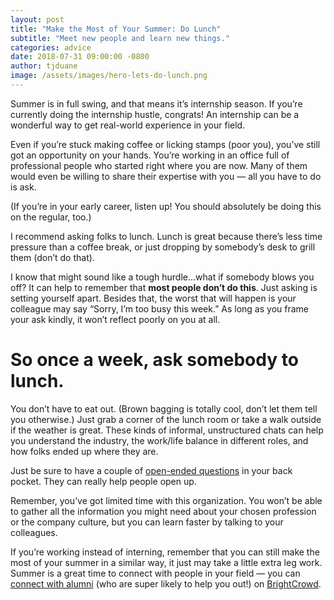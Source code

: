 ```yaml
---
layout: post
title: "Make the Most of Your Summer: Do Lunch"
subtitle: "Meet new people and learn new things."
categories: advice
date: 2018-07-31 09:00:00 -0800
author: tjduane
image: /assets/images/hero-lets-do-lunch.png
---
```


Summer is in full swing, and that means it’s internship season. If you’re currently doing the internship hustle, congrats! An internship can be a wonderful way to get real-world experience in your field.

Even if you’re stuck making coffee or licking stamps (poor you), you’ve still got an opportunity on your hands. You’re working in an office full of professional people who started right where you are now. Many of them would even be willing to share their expertise with you — all you have to do is ask.

(If you’re in your early career, listen up! You should absolutely be doing this on the regular, too.)

I recommend asking folks to lunch. Lunch is great because there’s less time pressure than a coffee break, or just dropping by somebody’s desk to grill them (don’t do that).

I know that might sound like a tough hurdle...what if somebody blows you off? It can help to remember that **most people don’t do this**. Just asking is setting yourself apart.  Besides that, the worst that will happen is your colleague may say “Sorry, I’m too busy this week.” As long as you frame your ask kindly, it won’t reflect poorly on you at all.

# So once a week, ask somebody to lunch.

You don’t have to eat out. (Brown bagging is totally cool, don’t let them tell you otherwise.) Just grab a corner of the lunch room or take a walk outside if the weather is great. These kinds of informal, unstructured chats can help you understand the industry, the work/life balance in different roles, and how folks ended up where they are.

Just be sure to have a couple of [open-ended questions][blog 1] in your back pocket. They can really help people open up.

Remember, you’ve got limited time with this organization. You won’t be able to gather all the information you might need about your chosen profession or the company culture, but you can learn faster by talking to your colleagues.

If you’re working instead of interning, remember that you can still make the most of your summer in a similar way, it just may take a little extra leg work. Summer is a great time to connect with people in your field — you can [connect with alumni][blog 2] (who are super likely to help you out!) on [BrightCrowd].

[blog 1]: https://blog.brightcrowd.us/life-saving-networking-questions/
[blog 2]: https://blog.brightcrowd.us/how-to-reach-out-to-alumni/
[BrightCrowd]: https://brightcrowd.com
